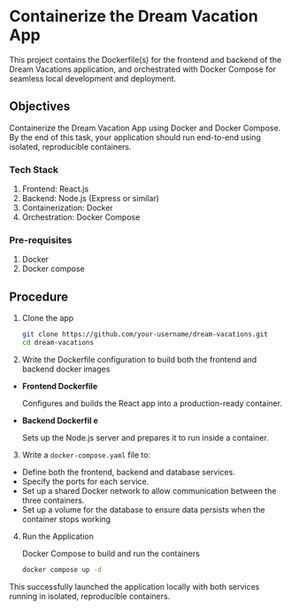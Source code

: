# Containerize the Dream Vacation App

This project contains the Dockerfile(s) for the frontend and backend of the Dream Vacations application, and orchestrated with Docker Compose for seamless local development and deployment.

## Objectives

Containerize the Dream Vacation App using Docker and Docker Compose. By the end of this task, your application should run end-to-end using isolated, reproducible containers.

### Tech Stack

1. Frontend: React.js
2. Backend: Node.js (Express or similar)
3. Containerization: Docker
4. Orchestration: Docker Compose

### Pre-requisites

1. Docker
2. Docker compose

## Procedure

1. Clone the app

   ```bash
   git clone https://github.com/your-username/dream-vacations.git
   cd dream-vacations
   ```

2. Write the Dockerfile configuration to build both the frontend and backend docker images

* **Frontend Dockerfile**

  Configures and builds the React app into a production-ready container.
* **Backend Dockerfil e**

  Sets up the Node.js server and prepares it to run inside a container.

3. Write a `docker-compose.yaml` file to:

* Define both the frontend, backend and database services.
* Specify the ports for each service.
* Set up a shared Docker network to allow communication between the three containers.
* Set up a volume for the database to ensure data persists when the container stops working

4. Run the Application

   Docker Compose to build and run the containers

   ```bash
   docker compose up -d
   ```

This successfully launched the application locally with both services running in isolated, reproducible containers.

